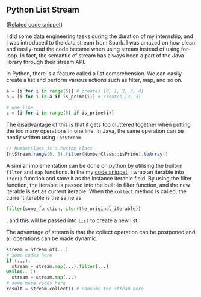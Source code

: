 ## Python List Stream

([Related code snippet][1])

I did some data engineering tasks during the duration of my internship, and I was introduced to the data stream from Spark. I was amazed on how clean and easily-read the code became when using stream instead of using for-loop. In fact, the semantic of stream has always been a part of the Java library through their stream API.

In Python, there is a feature called a list comprehension. We can easily create a list and perform various actions such as filter, map, and so on.

```python
a = [i for i in range(5)] # creates [0, 1, 2, 3, 4]
b = [i for i in a if is_prime(i)] # creates [2, 3]

# one line
c = [i for i in range(5) if is_prime(i)]
```

The disadvantage of this is that it gets too cluttered together when putting the too many operations in one line. In Java, the same operation can be neatly written using `IntStream`.

```java
// NumberClass is a custom class
IntStream.range(0, 5).filter(NumberClass::isPrime).toArray()
```

A similar implementation can be done on python by utilising the built-in `filter` and `map` functions. In the my [code snippet][1], I wrap an iterable into `iter()` function and store it as the instance iterable field. By using the filter function, the iterable is passed into the built-in filter function, and the new iterable is set as current iterable. When the `collect` method is called, the current iterable is the same as

```python
filter(some_function, iter(the_original_iterable))
```

, and this will be passed into `list` to create a new list.

The advantage of stream is that the collect operation can be postponed and all operations can be made dynamic.

```python
stream = Stream.of(...)
# some codes here
if (...):
  stream = stream.map(...).filter(...)
while(...):
  stream = stream.map(...)
# some more codes here
result = stream.collect() # consume the stream here
```

[1]: https://gist.github.com/ye-yu/26d6806ceb1f7b0712763a1ce6bdac29

